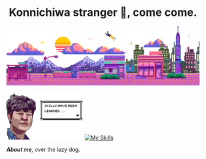 <h1 align="center">Konnichiwa stranger 🍵, come come.</h1>
<p align="center">
  <img src="assets/header_label_bg.gif" alt="header_label_bg">
</p>

<img src="assets/hello_img.png" alt="hello_img" width="200px"> [![My Skills](https://skillicons.dev/icons?i=js,go,postgres,py,react,ts,vue,html,css,docker,figma,git)](https://skillicons.dev)
<div style="margin-top: 10px;">
    <strong><em>About me, </em></strong>over the lazy dog.
</div>




<!--
**visutthi-tiravisit/visutthi-tiravisit** is a ✨ _special_ ✨ repository because its `README.md` (this file) appears on your GitHub profile.

Here are some ideas to get you started:

- 🔭 I’m currently working on ...
- 🌱 I’m currently learning ...
- 👯 I’m looking to collaborate on ...
- 🤔 I’m looking for help with ...
- 💬 Ask me about ...
- 📫 How to reach me: ...
- 😄 Pronouns: ...
- ⚡ Fun fact: ...
-->
